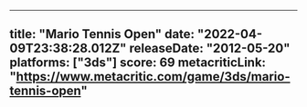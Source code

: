 
---
title: "Mario Tennis Open"
date: "2022-04-09T23:38:28.012Z"
releaseDate: "2012-05-20"
platforms: ["3ds"]
score: 69
metacriticLink: "https://www.metacritic.com/game/3ds/mario-tennis-open"
---
